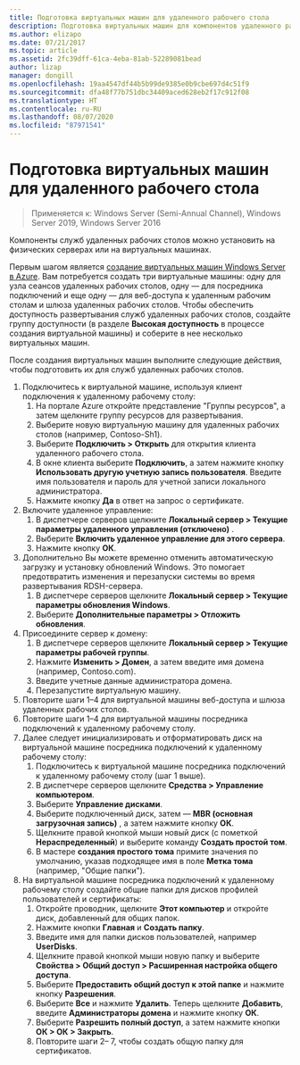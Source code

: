 ```yaml
---
title: Подготовка виртуальных машин для удаленного рабочего стола
description: Подготовка виртуальных машин для компонентов удаленного рабочего стола
ms.author: elizapo
ms.date: 07/21/2017
ms.topic: article
ms.assetid: 2fc39dff-61ca-4eba-81ab-52289081bead
author: lizap
manager: dongill
ms.openlocfilehash: 19aa4547df44b5b99de9385e0b9cbe697d4c51f9
ms.sourcegitcommit: dfa48f77b751dbc34409aced628eb2f17c912f08
ms.translationtype: HT
ms.contentlocale: ru-RU
ms.lasthandoff: 08/07/2020
ms.locfileid: "87971541"
---
```

# <a name="prepare-your-virtual-machines-for-remote-desktop"></a>Подготовка виртуальных машин для удаленного рабочего стола

>Применяется к: Windows Server (Semi-Annual Channel), Windows Server 2019, Windows Server 2016

Компоненты служб удаленных рабочих столов можно установить на физических серверах или на виртуальных машинах.

Первым шагом является [создание виртуальных машин Windows Server в Azure](/azure/virtual-machines/windows/quick-create-portal). Вам потребуется создать три виртуальные машины: одну для узла сеансов удаленных рабочих столов, одну — для посредника подключений и еще одну — для веб-доступа к удаленным рабочим столам и шлюза удаленных рабочих столов. Чтобы обеспечить доступность развертывания служб удаленных рабочих столов, создайте группу доступности (в разделе **Высокая доступность** в процессе создания виртуальной машины) и соберите в нее несколько виртуальных машин.

После создания виртуальных машин выполните следующие действия, чтобы подготовить их для служб удаленных рабочих столов.

1.  Подключитесь к виртуальной машине, используя клиент подключения к удаленному рабочему столу:
    1.  На портале Azure откройте представление "Группы ресурсов", а затем щелкните группу ресурсов для развертывания.
    2.  Выберите новую виртуальную машину для удаленных рабочих столов (например, Contoso-Sh1).
    3.  Выберите **Подключить > Открыть** для открытия клиента удаленного рабочего стола.
    4.  В окне клиента выберите **Подключить**, а затем нажмите кнопку **Использовать другую учетную запись пользователя**. Введите имя пользователя и пароль для учетной записи локального администратора.
    5.  Нажмите кнопку **Да** в ответ на запрос о сертификате.
2.  Включите удаленное управление:
    1.  В диспетчере серверов щелкните **Локальный сервер > Текущие параметры удаленного управления (отключено)** .
    2.  Выберите **Включить удаленное управление для этого сервера**.
    3.  Нажмите кнопку **ОК**.
3.  Дополнительно Вы можете временно отменить автоматическую загрузку и установку обновлений Windows. Это помогает предотвратить изменения и перезапуски системы во время развертывания RDSH-сервера.
    1.  В диспетчере серверов щелкните **Локальный сервер > Текущие параметры обновления Windows**.
    2.  Выберите **Дополнительные параметры > Отложить обновления**.
4.  Присоедините сервер к домену:
    1.  В диспетчере серверов щелкните **Локальный сервер > Текущие параметры рабочей группы**.
    2.  Нажмите **Изменить > Домен**, а затем введите имя домена (например, Contoso.com).
    3.  Введите учетные данные администратора домена.
    4.  Перезапустите виртуальную машину.
5.  Повторите шаги 1–4 для виртуальной машины веб-доступа и шлюза удаленных рабочих столов.
6.  Повторите шаги 1–4 для виртуальной машины посредника подключений к удаленному рабочему столу.
7.  Далее следует инициализировать и отформатировать диск на виртуальной машине посредника подключений к удаленному рабочему столу:
    1.  Подключитесь к виртуальной машине посредника подключений к удаленному рабочему столу (шаг 1 выше).
    2.  В диспетчере серверов щелкните **Средства > Управление компьютером**.
    3.  Выберите **Управление дисками**.
    4.  Выберите подключенный диск, затем — **MBR (основная загрузочная запись)** , а затем нажмите кнопку **ОК**.
    5.  Щелкните правой кнопкой мыши новый диск (с пометкой **Нераспределенный**) и выберите команду **Создать простой том**.
    6.  В мастере **создания простого тома** примите значения по умолчанию, указав подходящее имя в поле **Метка тома** (например, "Общие папки").
8.  На виртуальной машине посредника подключений к удаленному рабочему столу создайте общие папки для дисков профилей пользователей и сертификаты:
    1.  Откройте проводник, щелкните **Этот компьютер** и откройте диск, добавленный для общих папок.
    2.  Нажмите кнопки **Главная** и **Создать папку**.
    3.  Введите имя для папки дисков пользователей, например **UserDisks**.
    4.  Щелкните правой кнопкой мыши новую папку и выберите **Свойства > Общий доступ > Расширенная настройка общего доступа**.
    5.  Выберите **Предоставить общий доступ к этой папке** и нажмите кнопку **Разрешения**.
    6.  Выберите **Все** и нажмите **Удалить**. Теперь щелкните **Добавить**, введите **Администраторы домена** и нажмите кнопку **ОК**.
    7.  Выберите **Разрешить полный доступ**, а затем нажмите кнопки **ОК > ОК > Закрыть**.
    8.  Повторите шаги 2– 7, чтобы создать общую папку для сертификатов.


